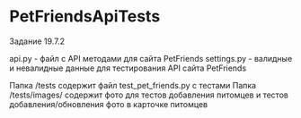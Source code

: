 # PetFriendsApiTests
Задание 19.7.2

api.py - файл с API методами для сайта PetFriends
settings.py - валидные и невалидные данные для тестирования API сайта PetFriends

Папка /tests содержит файл test_pet_friends.py с тестами
Папка /tests/images/ содержит фото для тестов добавления питомцев и тестов добавления/обновления фото в карточке питомцев
